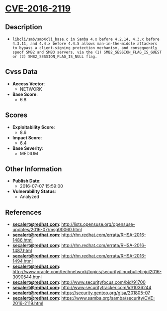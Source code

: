 
# [CVE-2016-2119](https://cve.mitre.org/cgi-bin/cvename.cgi?name=CVE-2016-2119)

## Description

- `libcli/smb/smbXcli_base.c in Samba 4.x before 4.2.14, 4.3.x before 4.3.11, and 4.4.x before 4.4.5 allows man-in-the-middle attackers to bypass a client-signing protection mechanism, and consequently spoof SMB2 and SMB3 servers, via the (1) SMB2_SESSION_FLAG_IS_GUEST or (2) SMB2_SESSION_FLAG_IS_NULL flag.`

## Cvss Data

- **Access Vector**:
  - NETWORK
- **Base Score**:
  - 6.8

## Scores

- **Exploitability Score**:
  - 8.6
- **Impact Score**:
  - 6.4
- **Base Severity**:
  - MEDIUM

## Other Information

- **Publish Date**:
  - 2016-07-07 15:59:00
- **Vulnerability Status**:
  - Analyzed

## References

- **secalert@redhat.com**: http://lists.opensuse.org/opensuse-updates/2016-07/msg00060.html
- **secalert@redhat.com**: http://rhn.redhat.com/errata/RHSA-2016-1486.html
- **secalert@redhat.com**: http://rhn.redhat.com/errata/RHSA-2016-1487.html
- **secalert@redhat.com**: http://rhn.redhat.com/errata/RHSA-2016-1494.html
- **secalert@redhat.com**: http://www.oracle.com/technetwork/topics/security/linuxbulletinjul2016-3090544.html
- **secalert@redhat.com**: http://www.securityfocus.com/bid/91700
- **secalert@redhat.com**: http://www.securitytracker.com/id/1036244
- **secalert@redhat.com**: https://security.gentoo.org/glsa/201805-07
- **secalert@redhat.com**: https://www.samba.org/samba/security/CVE-2016-2119.html
